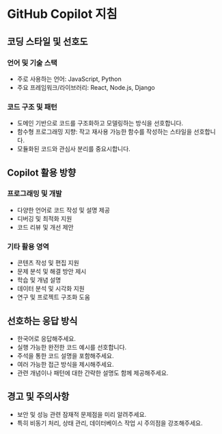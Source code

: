 # GitHub Copilot 지침

## 코딩 스타일 및 선호도

### 언어 및 기술 스택

- 주로 사용하는 언어: JavaScript, Python
- 주요 프레임워크/라이브러리: React, Node.js, Django

### 코드 구조 및 패턴

- 도메인 기반으로 코드를 구조화하고 모델링하는 방식을 선호합니다.
- 함수형 프로그래밍 지향: 작고 재사용 가능한 함수를 작성하는 스타일을 선호합니다.
- 모듈화된 코드와 관심사 분리를 중요시합니다.

## Copilot 활용 방향

### 프로그래밍 및 개발

- 다양한 언어로 코드 작성 및 설명 제공
- 디버깅 및 최적화 지원
- 코드 리뷰 및 개선 제안

### 기타 활용 영역

- 콘텐츠 작성 및 편집 지원
- 문제 분석 및 해결 방안 제시
- 학습 및 개념 설명
- 데이터 분석 및 시각화 지원
- 연구 및 프로젝트 구조화 도움

## 선호하는 응답 방식

- 한국어로 응답해주세요.
- 실행 가능한 완전한 코드 예시를 선호합니다.
- 주석을 통한 코드 설명을 포함해주세요.
- 여러 가능한 접근 방식을 제시해주세요.
- 관련 개념이나 패턴에 대한 간략한 설명도 함께 제공해주세요.

## 경고 및 주의사항
- 보안 및 성능 관련 잠재적 문제점을 미리 알려주세요.
- 특히 비동기 처리, 상태 관리, 데이터베이스 작업 시 주의점을 강조해주세요.
